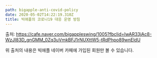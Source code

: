 ```yaml
---
path: bigapple-anti-covid-policy
date: 2020-05-02T14:22:19.310Z
title: 빅애플의 코로나19 대응 운영 방침
---
```

출처: <https://cafe.naver.com/bigappleswing/1005?fbclid=IwAR33jAc8-WzJI83D_gnGMM_0Zq3uVmkBFJ1rNUXttW5-tRdPhpo89wnEldU>



위 출처의 내용은 빅애플 네이버 카페에 가입된 회원만 볼 수 있습니다.